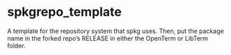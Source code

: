 # spkgrepo_template
A template for the repository system that spkg uses.
Then, put the package name in the forked repo’s RELEASE in either the OpenTerm or LibTerm folder.

